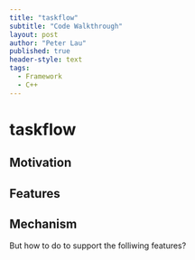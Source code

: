 ```yaml
---
title: "taskflow"
subtitle: "Code Walkthrough"
layout: post
author: "Peter Lau"
published: true
header-style: text
tags:
  - Framework
  - C++
---
```


# taskflow

## Motivation



## Features




## Mechanism

But how to do to support the folliwing features?
